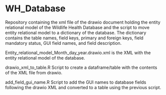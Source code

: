 # WH_Database
Repository containing the xml file of the drawio document holding the entity relational model of the Wildlife Health Database and the script to move entity relational model to a dictionary of the database. The dictionary contains the table names, field keys, primary and foreign keys, field mandatory status, GUI field names, and field description. 

Entity_relational_model_Month_day_year.drawio.xml is the XML with the entity relational model of the database.

drawio_xml_to_table.R Script to create a dataframe/table with the contents of the XML file from drawio.

add_field_gui_name.R Script to add the GUI names to database fields following the drawio XML and converted to a table using the previous script.
